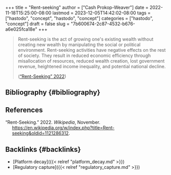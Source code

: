 +++
title = "Rent-seeking"
author = ["Cash Prokop-Weaver"]
date = 2022-11-18T15:25:00-08:00
lastmod = 2023-12-05T14:42:02-08:00
tags = ["hastodo", "concept", "hastodo", "concept"]
categories = ["hastodo", "concept"]
draft = false
slug = "7b600674-2c87-4532-b676-a6e025fca18e"
+++

> Rent-seeking is the act of growing one's existing wealth without creating new wealth by manipulating the social or political environment. Rent-seeking activities have negative effects on the rest of society. They result in reduced economic efficiency through misallocation of resources, reduced wealth creation, lost government revenue, heightened income inequality, and potential national decline.
>
> (<a href="#citeproc_bib_item_1">“Rent-Seeking” 2022</a>)


## Bibliography {#bibliography}

## References

<style>.csl-entry{text-indent: -1.5em; margin-left: 1.5em;}</style><div class="csl-bib-body">
  <div class="csl-entry"><a id="citeproc_bib_item_1"></a>“Rent-Seeking.” 2022. <i>Wikipedia</i>, November. <a href="https://en.wikipedia.org/w/index.php?title=Rent-seeking&oldid=1121286312">https://en.wikipedia.org/w/index.php?title=Rent-seeking&#38;oldid=1121286312</a>.</div>
</div>


## Backlinks {#backlinks}

-   [Platform decay]({{< relref "platform_decay.md" >}})
-   [Regulatory capture]({{< relref "regulatory_capture.md" >}})
